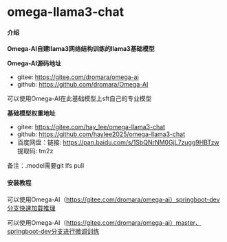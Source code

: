 # omega-llama3-chat

#### 介绍
 **Omega-AI自建llama3网络结构训练的llama3基础模型** 

 **Omega-AI源码地址** 

- gitee: https://gitee.com/dromara/omega-ai
- github: https://github.com/dromara/Omega-AI


可以使用Omega-AI在此基础模型上sft自己的专业模型

 **基础模型权重地址** 

- gitee: https://gitee.com/hay_lee/omega-llama3-chat
- github: https://github.com/haylee2025/omega-llama3-chat
- 百度网盘：链接: https://pan.baidu.com/s/1SbQNrNM0GjL7zugg9HBTzw 提取码: tm2z

备注：.model需要git lfs pull



#### 安装教程

可以使用Omega-AI（https://gitee.com/dromara/omega-ai）springboot-dev分支快速加载推理

可以使用Omega-AI（https://gitee.com/dromara/omega-ai）master、springboot-dev分支进行微调训练
